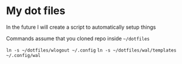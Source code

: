 # My dot files

In the future I will create a script to automatically setup things

Commands assume that you cloned repo inside `~/dotfiles`

`ln -s ~/dotfiles/wlogout ~/.config`
`ln -s ~/dotfiles/wal/templates ~/.config/wal`